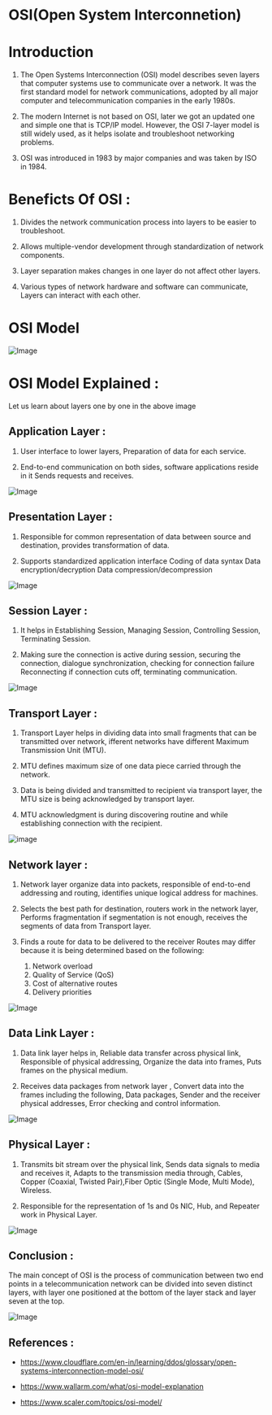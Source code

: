 # __OSI(Open System Interconnetion)__

# Introduction

1. The Open Systems Interconnection (OSI) model describes seven layers that computer systems use to communicate over a network. It was the first standard model for network communications, adopted by all major computer and telecommunication companies in the early 1980s.

2. The modern Internet is not based on OSI, later we got an updated one and simple one that is TCP/IP model. However, the OSI 7-layer model is still widely used, as it helps isolate and troubleshoot networking problems.

3. OSI was introduced in 1983 by major companies and was taken by ISO in 1984.


# Beneficts Of OSI :

1. Divides the network communication process into layers to be easier to troubleshoot.

2. Allows multiple-vendor development through standardization of network components.

3. Layer separation makes changes in one layer do not affect other layers.

4. Various types of network hardware and software can communicate, Layers can interact with each other.

# OSI Model

![Image](https://cdn.educba.com/academy/wp-content/uploads/2019/07/OSI-Model.png)


# OSI Model Explained :

Let us learn about layers one by one in the above image

## Application Layer :

1. User interface to lower layers, Preparation of data for each service.

2. End-to-end communication on both sides, software applications reside in it
Sends requests and receives.

![Image](https://cf-assets.www.cloudflare.com/slt3lc6tev37/koKt5UKczRq47xJsexfBV/c1e1b2ab237063354915d16072157bac/7-application-layer.svg)

## Presentation Layer :

1. Responsible for common representation of data between source and destination, provides transformation of data.

2. Supports standardized application interface
Coding of data syntax 
Data encryption/decryption
Data compression/decompression

![Image](https://cf-assets.www.cloudflare.com/slt3lc6tev37/60dPoRIz0Es5TjDDncEp2M/7ad742131addcbe5dc6baa16a93bf189/6-presentation-layer.svg)


## Session Layer :
1. It helps in Establishing Session, Managing Session, Controlling Session, Terminating Session.

2. Making sure the connection is active during session, securing the connection, dialogue synchronization, checking for connection failure
Reconnecting if connection cuts off, terminating communication.

![Image](https://cf-assets.www.cloudflare.com/slt3lc6tev37/6jFRnaZSuIMoUzSotZXYbG/cc7a47d2b3f8d3e77b9ffbdb8b8d5280/5-session-layer.svg)

## Transport Layer :

1. Transport Layer helps in dividing data into small fragments that can be transmitted over network, ifferent networks have different Maximum Transmission Unit (MTU).

2. MTU defines maximum size of one data piece carried through the network.

3. Data is being divided and transmitted to recipient via transport layer, the MTU size is being acknowledged by transport layer.

4. MTU acknowledgment is during discovering routine and while establishing connection with the recipient.

![image](https://cf-assets.www.cloudflare.com/slt3lc6tev37/1MGbIKcfXgTjXgW0KE93xK/64b5aa0b8ebfb14d5f5124867be92f94/4-transport-layer.svg)

## Network layer :

1. Network layer organize data into packets, responsible of end-to-end addressing and routing, identifies unique logical address for machines.

2. Selects the best path for destination, routers work in the network layer, Performs fragmentation if segmentation is not enough,  receives the segments of data from Transport layer.

3. Finds a route for data to be delivered to the receiver
Routes may differ because it is being determined based on the following:
    1. Network overload
    2. Quality of Service (QoS)
    3. Cost of alternative routes
    4. Delivery priorities


![Image](https://cf-assets.www.cloudflare.com/slt3lc6tev37/76JgEjycZl12c90UByKfJA/d6578bcd7b151c489e61f42227a45713/3-network-layer.svg)

## Data Link Layer :

1. Data link layer helps in, Reliable data transfer across physical link, Responsible of physical addressing, Organize the data into frames, Puts frames on the physical medium.

2. Receives data packages from network layer , Convert data into the frames including the following, Data packages, Sender and the receiver physical addresses, Error checking and control information.


![Image](https://cf-assets.www.cloudflare.com/slt3lc6tev37/3MR4mPOwaos80t1annw7BG/8ea1c59ccfa1baf6e9738773daa30450/2-data-link-layer.svg)

## Physical Layer :


1. Transmits  bit stream over the physical link, Sends data signals to media and receives it, Adapts to the transmission media through, Cables, Copper (Coaxial, Twisted Pair),Fiber Optic (Single Mode, Multi Mode), Wireless.

2. Responsible for the representation of 1s and 0s
NIC, Hub, and Repeater work in Physical Layer.

![Image](https://www.siemxpert.com/blog/wp-content/uploads/2021/06/OSI-MODEL-physical-layer-1024x342.png)


## Conclusion :

The main concept of OSI is the process of communication between two end points in a telecommunication network can be divided into seven distinct layers, with layer one positioned at the bottom of the layer stack and layer seven at the top.


![Image](https://www.freecodecamp.org/news/content/images/2021/10/osi-model-layers.png)

## References :

* https://www.cloudflare.com/en-in/learning/ddos/glossary/open-systems-interconnection-model-osi/

* https://www.wallarm.com/what/osi-model-explanation

* https://www.scaler.com/topics/osi-model/